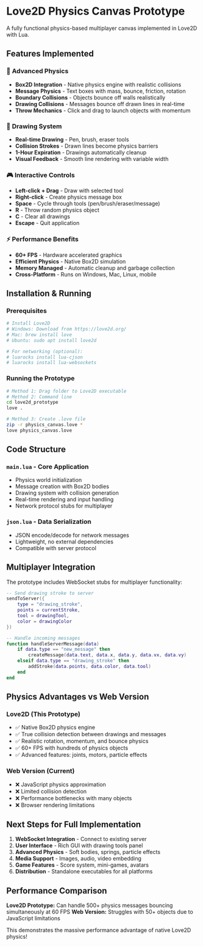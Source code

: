 # Love2D Physics Canvas Prototype

A fully functional physics-based multiplayer canvas implemented in Love2D with Lua.

## Features Implemented

### 🎈 **Advanced Physics**
- **Box2D Integration** - Native physics engine with realistic collisions
- **Message Physics** - Text boxes with mass, bounce, friction, rotation  
- **Boundary Collisions** - Objects bounce off walls realistically
- **Drawing Collisions** - Messages bounce off drawn lines in real-time
- **Throw Mechanics** - Click and drag to launch objects with momentum

### 🎨 **Drawing System**
- **Real-time Drawing** - Pen, brush, eraser tools
- **Collision Strokes** - Drawn lines become physics barriers
- **1-Hour Expiration** - Drawings automatically cleanup
- **Visual Feedback** - Smooth line rendering with variable width

### 🎮 **Interactive Controls**
- **Left-click + Drag** - Draw with selected tool
- **Right-click** - Create physics message box
- **Space** - Cycle through tools (pen/brush/eraser/message)
- **R** - Throw random physics object  
- **C** - Clear all drawings
- **Escape** - Quit application

### ⚡ **Performance Benefits**
- **60+ FPS** - Hardware accelerated graphics
- **Efficient Physics** - Native Box2D simulation
- **Memory Managed** - Automatic cleanup and garbage collection
- **Cross-Platform** - Runs on Windows, Mac, Linux, mobile

## Installation & Running

### Prerequisites
```bash
# Install Love2D
# Windows: Download from https://love2d.org/
# Mac: brew install love
# Ubuntu: sudo apt install love2d

# For networking (optional):
# luarocks install lua-cjson
# luarocks install lua-websockets
```

### Running the Prototype
```bash
# Method 1: Drag folder to Love2D executable
# Method 2: Command line
cd love2d_prototype
love .

# Method 3: Create .love file
zip -r physics_canvas.love *
love physics_canvas.love
```

## Code Structure

### `main.lua` - Core Application
- Physics world initialization
- Message creation with Box2D bodies
- Drawing system with collision generation
- Real-time rendering and input handling
- Network protocol stubs for multiplayer

### `json.lua` - Data Serialization  
- JSON encode/decode for network messages
- Lightweight, no external dependencies
- Compatible with server protocol

## Multiplayer Integration

The prototype includes WebSocket stubs for multiplayer functionality:

```lua
-- Send drawing stroke to server
sendToServer({
    type = "drawing_stroke",
    points = currentStroke,
    tool = drawingTool,
    color = drawingColor
})

-- Handle incoming messages
function handleServerMessage(data)
    if data.type == "new_message" then
        createMessage(data.text, data.x, data.y, data.vx, data.vy)
    elseif data.type == "drawing_stroke" then  
        addStroke(data.points, data.color, data.tool)
    end
end
```

## Physics Advantages vs Web Version

### **Love2D (This Prototype)**
- ✅ Native Box2D physics engine
- ✅ True collision detection between drawings and messages
- ✅ Realistic rotation, momentum, and bounce physics
- ✅ 60+ FPS with hundreds of physics objects
- ✅ Advanced features: joints, motors, particle effects

### **Web Version (Current)**  
- ❌ JavaScript physics approximation
- ❌ Limited collision detection
- ❌ Performance bottlenecks with many objects
- ❌ Browser rendering limitations

## Next Steps for Full Implementation

1. **WebSocket Integration** - Connect to existing server
2. **User Interface** - Rich GUI with drawing tools panel
3. **Advanced Physics** - Soft bodies, springs, particle effects
4. **Media Support** - Images, audio, video embedding
5. **Game Features** - Score system, mini-games, avatars
6. **Distribution** - Standalone executables for all platforms

## Performance Comparison

**Love2D Prototype:** Can handle 500+ physics messages bouncing simultaneously at 60 FPS
**Web Version:** Struggles with 50+ objects due to JavaScript limitations

This demonstrates the massive performance advantage of native Love2D physics!